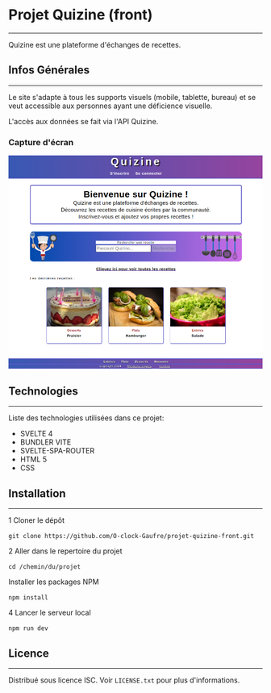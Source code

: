 # Projet Quizine (front)
***
Quizine est une plateforme d'échanges de recettes.

## Infos Générales
***
Le site s'adapte à tous les supports visuels (mobile, tablette, bureau) et se veut accessible aux personnes ayant une déficience visuelle.

 L'accès aux données se fait via l'API Quizine.

### Capture d'écran
![Capture page d'accueil su site](/public/images/quizine.png)

## Technologies
***
Liste des technologies utilisées dans ce projet:
* SVELTE 4
* BUNDLER VITE
* SVELTE-SPA-ROUTER
* HTML 5
* CSS 

## Installation
***
1 Cloner le dépôt
```
git clone https://github.com/O-clock-Gaufre/projet-quizine-front.git
```
2 Aller dans le repertoire du projet
```
cd /chemin/du/projet
```
 Installer les packages NPM
```
npm install
```
4 Lancer le serveur local
```
npm run dev
```

## Licence 
***
Distribué sous licence ISC. Voir ```LICENSE.txt``` pour plus d'informations.

